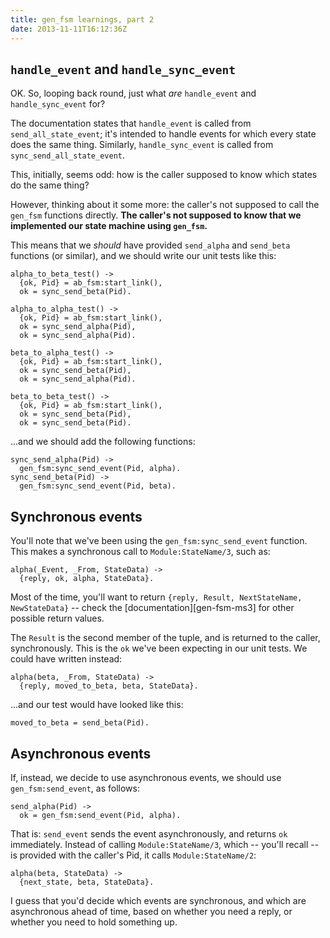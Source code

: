 ```yaml
---
title: gen_fsm learnings, part 2
date: 2013-11-11T16:12:36Z
---
```

## `handle_event` and `handle_sync_event`

OK. So, looping back round, just what _are_ `handle_event` and
`handle_sync_event` for?

The documentation states that `handle_event` is called from
`send_all_state_event`; it's intended to handle events for which every state
does the same thing. Similarly, `handle_sync_event` is called from
`sync_send_all_state_event`.

This, initially, seems odd: how is the caller supposed to know which states do
the same thing?

However, thinking about it some more: the caller's not supposed to call the
`gen_fsm` functions directly. **The caller's not supposed to know that we
implemented our state machine using `gen_fsm`.**

This means that we _should_ have provided `send_alpha` and `send_beta`
functions (or similar), and we should write our unit tests like this:

    alpha_to_beta_test() ->
      {ok, Pid} = ab_fsm:start_link(),
      ok = sync_send_beta(Pid).

    alpha_to_alpha_test() ->
      {ok, Pid} = ab_fsm:start_link(),
      ok = sync_send_alpha(Pid),
      ok = sync_send_alpha(Pid).

    beta_to_alpha_test() ->
      {ok, Pid} = ab_fsm:start_link(),
      ok = sync_send_beta(Pid),
      ok = sync_send_alpha(Pid).

    beta_to_beta_test() ->
      {ok, Pid} = ab_fsm:start_link(),
      ok = sync_send_beta(Pid),
      ok = sync_send_beta(Pid).

...and we should add the following functions:

    sync_send_alpha(Pid) ->
      gen_fsm:sync_send_event(Pid, alpha).
    sync_send_beta(Pid) ->
      gen_fsm:sync_send_event(Pid, beta).

## Synchronous events

You'll note that we've been using the `gen_fsm:sync_send_event` function. This
makes a synchronous call to `Module:StateName/3`, such as:

    alpha(_Event, _From, StateData) ->
      {reply, ok, alpha, StateData}.

Most of the time, you'll want to return `{reply, Result, NextStateName,
NewStateData}` -- check the [documentation][gen-fsm-ms3] for other possible
return values.

The `Result` is the second member of the tuple, and is returned to the caller,
synchronously. This is the `ok` we've been expecting in our unit tests. We
could have written instead:

    alpha(beta, _From, StateData) ->
      {reply, moved_to_beta, beta, StateData}.

...and our test would have looked like this:

    moved_to_beta = send_beta(Pid).

## Asynchronous events

If, instead, we decide to use asynchronous events, we should use
`gen_fsm:send_event`, as follows:

    send_alpha(Pid) ->
      ok = gen_fsm:send_event(Pid, alpha).

That is: `send_event` sends the event asynchronously, and returns `ok`
immediately. Instead of calling `Module:StateName/3`, which -- you'll recall --
is provided with the caller's Pid, it calls `Module:StateName/2`:

    alpha(beta, StateData) ->
      {next_state, beta, StateData}.

I guess that you'd decide which events are synchronous, and which are
asynchronous ahead of time, based on whether you need a reply, or whether you
need to hold something up.
